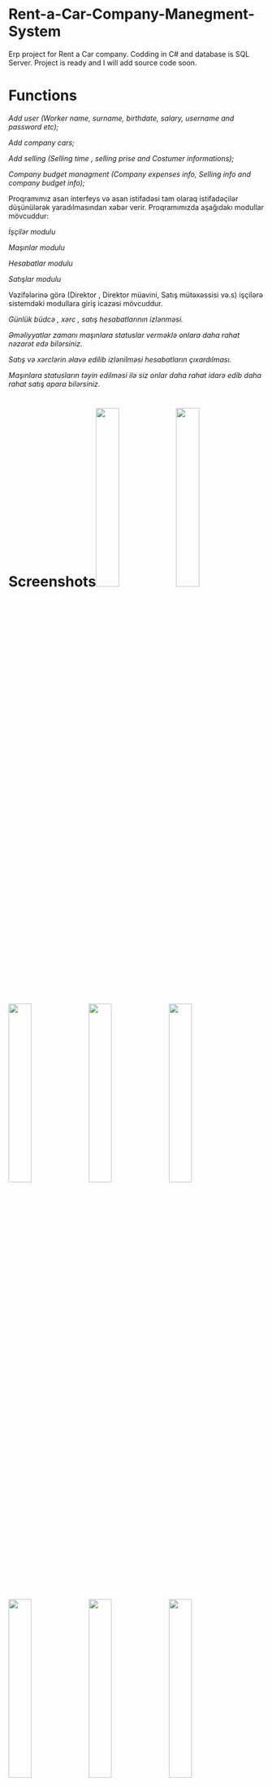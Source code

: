 # Rent-a-Car-Company-Manegment-System
Erp project for Rent a Car company. Codding in C# and database is SQL Server.
Project is ready and I will add source code soon.

# Functions
*Add user (Worker name, surname, birthdate, salary, username and password etc);*

*Add company cars;*

*Add selling (Selling time , selling prise and Costumer informations);*

*Company budget managment (Company expenses info, Selling info and company budget info);*

Proqramımız asan interfeys və asan istifadəsi tam olaraq istifadəçilər düşünülərək yaradılmasından xəbər verir. Proqramımızda aşağıdakı modullar mövcuddur:

*İşçilər modulu*

*Maşınlar modulu*

*Hesabatlar modulu*

*Satışlar modulu*

Vəzifələrinə görə (Direktor , Direktor müavini, Satış mütəxəssisi və.s) işçilərə sistemdəki modullara giriş icazəsi mövcuddur.

*Günlük büdcə , xərc , satış hesabatlarının izlənməsi.*

*Əməliyyatlar zamanı maşınlara statuslar verməklə onlara daha rahat nəzarət edə bilərsiniz.*

*Satış və xərclərin əlavə edilib izlənilməsi hesabatların çıxardılması.*

*Maşınlara statusların təyin edilməsi ilə siz onlar daha rahat idarə edib daha rahat satış apara bilərsiniz.*

# Screenshots<img src="https://user-images.githubusercontent.com/57041713/122299843-910dec80-cf0f-11eb-973b-9f3dbee560a5.png" width="30%"></img> <img src="https://user-images.githubusercontent.com/57041713/122299855-9408dd00-cf0f-11eb-9efb-c688870634e6.png" width="30%"></img> <img src="https://user-images.githubusercontent.com/57041713/122299867-966b3700-cf0f-11eb-9725-f84e29bef1c0.png" width="30%"></img> <img src="https://user-images.githubusercontent.com/57041713/122299872-979c6400-cf0f-11eb-85f1-ab6043ed8d37.png" width="30%"></img> <img src="https://user-images.githubusercontent.com/57041713/122299878-99662780-cf0f-11eb-82d9-5b25760c154c.png" width="30%"></img> <img src="https://user-images.githubusercontent.com/57041713/122299885-9b2feb00-cf0f-11eb-93e3-b17cec6e5c30.png" width="30%"></img> <img src="https://user-images.githubusercontent.com/57041713/122299890-9cf9ae80-cf0f-11eb-8c90-bf55efeaa1a1.png" width="30%"></img> <img src="https://user-images.githubusercontent.com/57041713/122299904-a420bc80-cf0f-11eb-8148-fcd059c32bf8.jpg" width="30%"></img> <img src="https://user-images.githubusercontent.com/57041713/122299914-a5ea8000-cf0f-11eb-8523-99b81a9599e0.jpg" width="30%"></img>  
